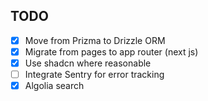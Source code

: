 ## TODO

- [x] Move from Prizma to Drizzle ORM
- [x] Migrate from pages to app router (next js)
- [x] Use shadcn where reasonable
- [ ] Integrate Sentry for error tracking
- [x] Algolia search
